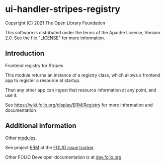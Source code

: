 # ui-handler-stripes-registry

Copyright (C) 2021 The Open Library Foundation

This software is distributed under the terms of the Apache License,
Version 2.0. See the file "[LICENSE](LICENSE)" for more information.

## Introduction
Frontend registry for Stripes

This module returns an instance of a registry class, which allows a frontend app to register a resource at startup.

Then any other app can ingest that resource information at any point, and use it.

See https://wiki.folio.org/display/ERM/Registry for more information and documentation


## Additional information

Other [modules](https://dev.folio.org/source-code/#client-side).

See project [ERM](https://issues.folio.org/browse/ERM)
at the [FOLIO issue tracker](https://dev.folio.org/guidelines/issue-tracker/).

Other FOLIO Developer documentation is at [dev.folio.org](https://dev.folio.org/)

